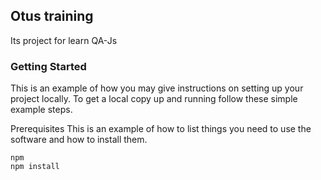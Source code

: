 ## Otus training

Its project for learn QA-Js

### Getting Started
This is an example of how you may give instructions on setting up your project locally. To get a local copy up and running follow these simple example steps.

Prerequisites
This is an example of how to list things you need to use the software and how to install them.

```
npm
npm install
```
